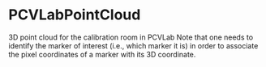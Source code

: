 # PCVLabPointCloud
3D point cloud for the calibration room in PCVLab
Note that one needs to identify the marker of interest (i.e., which marker it is) in order to associate the pixel coordinates of a marker with its 3D coordinate.
